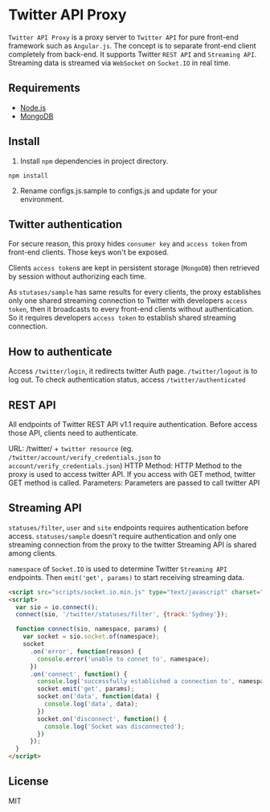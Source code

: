 # Twitter API Proxy

`Twitter API Proxy` is a proxy server to `Twitter API` for pure front-end framework such as `Angular.js`. The concept is to separate front-end client completely from back-end. It supports Twitter `REST API` and `Streaming API`. Streaming data is streamed via `WebSocket` on `Socket.IO` in real time.

## Requirements

* [Node.js](http://nodejs.org/)
* [MongoDB](http://www.mongodb.org/)

## Install

1. Install `npm` dependencies in project directory.

  ```
  npm install
  ```

2. Rename configs.js.sample to configs.js and update for your environment.

## Twitter authentication

For secure reason, this proxy hides `consumer key` and `access token` from front-end clients. Those keys won't be exposed.

Clients `access token`s are kept in persistent storage (`MongoDB`) then retrieved by session without authorizing each time.

As `stutases/sample` has same results for every clients, the proxy establishes only one shared streaming connection to Twitter with developers `access token`, then it broadcasts to every front-end clients without authentication. So it requires developers `access token` to establish shared streaming connection.

## How to authenticate

Access `/twitter/login`, it redirects twitter Auth page. `/twitter/logout` is to log out. To check authentication status, access `/twitter/authenticated`

## REST API

All endpoints of Twitter REST API v1.1 require authentication. Before access those API, clients need to authenticate.

URL: /twitter/ + `twitter resource` (eg. `/twitter/account/verify_credentials.json` to `account/verify_credentials.json`)
HTTP Method: HTTP Method to the proxy is used to access twitter API. If you access with GET method, twitter GET method is called.
Parameters: Parameters are passed to call twitter API

## Streaming API

`statuses/filter`, `user` and `site` endpoints requires authentication before access. `statuses/sample` doesn't require authentication and only one streaming connection from the proxy to the twitter Streaming API is shared among clients.

`namespace` of `Socket.IO` is used to determine Twitter `Streaming API` endpoints. Then `emit('get', params)` to start receiving streaming data.

  ```html
  <script src="scripts/socket.io.min.js" type="text/javascript" charset="utf-8"></script>
  <script>
    var sio = io.connect();
    connect(sio, '/twitter/statuses/filter', {track:'Sydney'});

    function connect(sio, namespace, params) {
      var socket = sio.socket.of(namespace);
      socket
        .on('error', function(reason) {
          console.error('unable to connet to', namespace);
        })
        .on('connect', function() {
          console.log('successfully established a connection to', namespace);
          socket.emit('get', params);
          socket.on('data', function(data) {
            console.log('data', data);
          })
          socket.on('disconnect', function() {
            console.log('Socket was disconnected');
          })
        });
    }
  </script>

  ```

## License

MIT